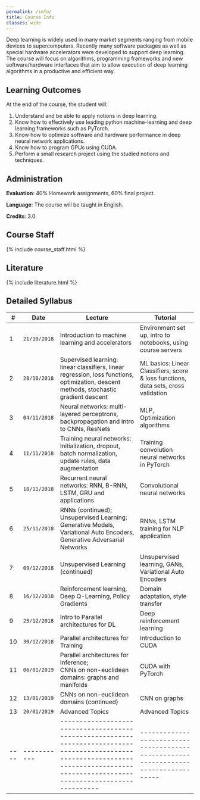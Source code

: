 ```yaml
---
permalink: /info/
title: Course Info
classes: wide
---
```


Deep learning is widely used in many market segments ranging from mobile devices
to supercomputers. Recently many software packages as well as special hardware
accelerators were developed to support deep learning. The course will focus on
algorithms, programming frameworks and new software/hardware interfaces that aim
to allow execution of deep learning algorithms in a productive and efficient
way. 

## Learning Outcomes

At the end of the course, the student will:

1.	Understand and be able to apply notions in deep learning.
1.	Know how to effectively use leading python machine-learning and deep
    learning frameworks such as PyTorch.
1.	Know how to optimize software and hardware performance in deep neural
    network applications.
1.	Know how to program GPUs using CUDA.
1.	Perform a small research project using the studied notions and techniques.


## Administration

**Evaluation**: 40% Homework assignments, 60% final project.

**Language**: The course will be taught in English.

**Credits**: 3.0.

## Course Staff

{% include course_staff.html %}

## Literature

{% include literature.html %}

## Detailed Syllabus

| #    | Date         | Lecture                                                                                                                                                                               | Tutorial                                                                            |
| ---- | -----------  | ------------------------------------------------------------------------------------------------------------------------------------------------------------------------------------- | ----------------------------------------------------------------------------------- |
| 1    | `21/10/2018` | Introduction to machine learning and accelerators                                                                                                                                     | Environment set up, intro to notebooks, using course servers                        |
| 2    | `28/10/2018` | Supervised learning: linear classifiers, linear regression, loss functions, optimization, descent methods, stochastic gradient descent                                                | ML basics: Linear Classifiers, score & loss functions, data sets, cross validation  |
| 3    | `04/11/2018` | Neural networks: multi-layered perceptrons, backpropagation and intro to CNNs, ResNets                                                                                                | MLP, Optimization algorithms                                                        |
| 4    | `11/11/2018` | Training neural networks: Initialization, dropout, batch normalization, update rules, data augmentation                                                                               | Training convolution neural networks in PyTorch                                     |
| 5    | `18/11/2018` | Recurrent neural networks: RNN, B-RNN, LSTM, GRU and applications                                                                                                                     | Convolutional neural networks                                                       |
| 6    | `25/11/2018` | RNNs (continued);<br>Unsupervised Learning: Generative Models, Variational Auto Encoders, Generative Adversarial Networks                                                             | RNNs, LSTM training for NLP application                                             |
| 7    | `09/12/2018` | Unsupervised Learning (continued)                                                                                                                                                     | Unsupervised learning, GANs, Variational Auto Encoders                              |
| 8    | `16/12/2018` | Reinforcement learning, Deep Q-Learning, Policy Gradients                                                                                                                             | Domain adaptation, style transfer                                                   |
| 9    | `23/12/2018` | Intro to Parallel architectures for DL                                                                                                                                                | Deep reinforcement learning                                                         |
| 10   | `30/12/2018` | Parallel architectures for Training                                                                                                                                                   | Introduction to CUDA                                                                |
| 11   | `06/01/2019` | Parallel architectures for Inference;<br>CNNs on non-euclidean domains: graphs and manifolds                                                                                          | CUDA with PyTorch                                                                   |
| 12   | `13/01/2019` | CNNs on non-euclidean domains (continued)                                                                                                                                             | CNN on graphs                                                                       |
| 13   | `20/01/2019` | Advanced Topics                                                                                                                                                                       | Advanced Topics                                                                     |
| ---- | -----------  | ------------------------------------------------------------------------------------------------------------------------------------------------------------------------------------- | ----------------------------------------------------------------------------------- |

